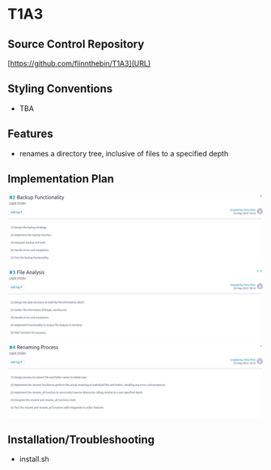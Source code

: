# T1A3


## Source Control Repository

[https://github.com/flinnthebin/T1A3](URL)

## Styling Conventions

- TBA

## Features

- renames a directory tree, inclusive of files to a specified depth

## Implementation Plan

![File Backup Plan](https://github.com/flinnthebin/T1A3/blob/main/backup.png)
![File Analysis Plan](https://github.com/flinnthebin/T1A3/blob/main/analysis.png)
![File Renaming Plan](https://github.com/flinnthebin/T1A3/blob/main/rename.png)

## Installation/Troubleshooting

 - install.sh
